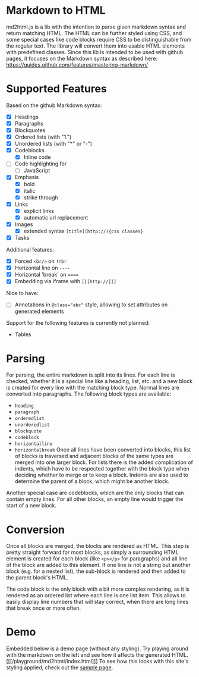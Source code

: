 # Markdown to HTML
md2html.js is a lib with the intention to parse given markdown syntax and return
matching HTML. The HTML can be further styled using CSS, and some special cases
like code blocks require CSS to be distinguishable from the regular text. The
library will convert them into usable HTML elements with predefined classes.
Since this lib is intended to be used with github pages, it focuses on the Markdown
syntax as described here: https://guides.github.com/features/mastering-markdown/

# Supported Features
Based on the github Markdown syntax:
* [x] Headings
* [x] Paragraphs
* [x] Blockquotes
* [x] Ordered lists (with "1.")
* [x] Unordered lists (with "*" or "-")
* [x] Codeblocks
  * [x] Inline code
* [ ] Code highlighting for 
  * [ ] JavaScript
* [x] Emphasis
  * [x] bold
  * [x] italic
  * [x] strike through
* [x] Links
  * [x] explicit links
  * [x] automatic url replacement
* [x] Images
  * [x] extended syntax `[title](http://){css classes}`
* [x] Tasks

Additional features:
* [x] Forced `<br/>` on `!!br`
* [x] Horizontal line on `----`
* [x] Horizontal 'break' on `====`
* [x] Embedding via iframe with `[[[http://]]]`

Nice to have:
* [ ] Annotations in `@class="abc"` style, allowing to set attributes on generated elements

Support for the following features is currently not planned:
* Tables

# Parsing
For parsing, the entire markdown is split into its lines. For each line is checked,
whether it is a special line like a heading, list, etc. and a new block is created
for every line with the matching block type. Normal lines are converted into paragraphs.
The following block types are available:
* `heading`
* `paragraph`
* `orderedlist`
* `unorderedlist`
* `blockquote`
* `codeblock`
* `horizontalline`
* `horizontalbreak`
Once all lines have been converted into blocks, this list of blocks is traversed and
adjacent blocks of the same types are merged into one larger block. For lists there is
the added complication of indents, which have to be respected together with the block
type when deciding whether to merge or to keep a block.
Indents are also used to determine the parent of a block, which might be another block.

Another special case are codeblocks, which are the only blocks that can contain empty
lines. For all other blocks, an empty line would trigger the start of a new block.

# Conversion
Once all blocks are merged, the blocks are rendered as HTML. This step is pretty straight
forward for most blocks, as simply a surrounding HTML element is created for each block
(like `<p></p>` for paragraphs) and all line of the block are added to this element. If one
line is not a string but another block (e.g. for a nested list), the sub-block is rendered
and then added to the parent block's HTML.

The code block is the only block with a bit more complex rendering, as it is rendered as an
ordered list where each line is one list item. This allows to easily display line numbers
that will stay correct, when there are long lines that break once or more often.

# Demo
Embedded below is a demo page (without any styling). Try playing around with the markdown
on the left and see how it affects the generated HTML.
[[[/playground/md2html/index.html]]]
To see how this looks with this site's styling applied, check out the [sample page](/playground/md2html/sample.md).